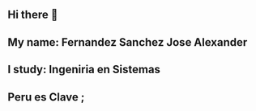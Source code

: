 ## Hi there 👋
## My name: Fernandez Sanchez Jose Alexander
## I study: Ingeniria en Sistemas
## Peru es Clave ;
<!--
**Fernandez-Jose-02/Fernandez-Jose-02** is a ✨ _special_ ✨ repository because its `README.md` (this file) appears on your GitHub profile.

Here are some ideas to get you started:

## My name: Fernandez Sanchez Jose Alexander
## I study: Ingeniria en Sistemas
## Peru es Clave ;D
-->
